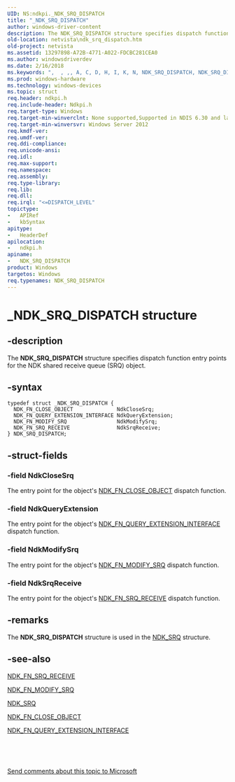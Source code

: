 ```yaml
---
UID: NS:ndkpi._NDK_SRQ_DISPATCH
title: "_NDK_SRQ_DISPATCH"
author: windows-driver-content
description: The NDK_SRQ_DISPATCH structure specifies dispatch function entry points for the NDK shared receive queue (SRQ) object.
old-location: netvista\ndk_srq_dispatch.htm
old-project: netvista
ms.assetid: 13297898-A72B-4771-A022-FDCBC281CEA0
ms.author: windowsdriverdev
ms.date: 2/16/2018
ms.keywords: ",  , ,, A, C, D, H, I, K, N, NDK_SRQ_DISPATCH, NDK_SRQ_DISPATCH structure [Network Drivers Starting with Windows Vista], P, Q, R, S, T, _, _NDK_SRQ_DISPATCH, ndkpi/NDK_SRQ_DISPATCH, netvista.ndk_srq_dispatch"
ms.prod: windows-hardware
ms.technology: windows-devices
ms.topic: struct
req.header: ndkpi.h
req.include-header: Ndkpi.h
req.target-type: Windows
req.target-min-winverclnt: None supported,Supported in NDIS 6.30 and later.
req.target-min-winversvr: Windows Server 2012
req.kmdf-ver: 
req.umdf-ver: 
req.ddi-compliance: 
req.unicode-ansi: 
req.idl: 
req.max-support: 
req.namespace: 
req.assembly: 
req.type-library: 
req.lib: 
req.dll: 
req.irql: "<=DISPATCH_LEVEL"
topictype:
-	APIRef
-	kbSyntax
apitype:
-	HeaderDef
apilocation:
-	ndkpi.h
apiname:
-	NDK_SRQ_DISPATCH
product: Windows
targetos: Windows
req.typenames: NDK_SRQ_DISPATCH
---
```


# _NDK_SRQ_DISPATCH structure


## -description


The <b>NDK_SRQ_DISPATCH</b> structure specifies dispatch function entry points for the NDK shared receive queue (SRQ) object.


## -syntax


````
typedef struct _NDK_SRQ_DISPATCH {
  NDK_FN_CLOSE_OBJECT              NdkCloseSrq;
  NDK_FN_QUERY_EXTENSION_INTERFACE NdkQueryExtension;
  NDK_FN_MODIFY_SRQ                NdkModifySrq;
  NDK_FN_SRQ_RECEIVE               NdkSrqReceive;
} NDK_SRQ_DISPATCH;
````


## -struct-fields




### -field NdkCloseSrq

The entry point for the object's <a href="..\ndkpi\nc-ndkpi-ndk_fn_close_object.md">NDK_FN_CLOSE_OBJECT</a> dispatch function.


### -field NdkQueryExtension

The entry point for the object's <a href="..\ndkpi\nc-ndkpi-ndk_fn_query_extension_interface.md">NDK_FN_QUERY_EXTENSION_INTERFACE</a> dispatch function.


### -field NdkModifySrq

The entry point for the object's <a href="..\ndkpi\nc-ndkpi-ndk_fn_modify_srq.md">NDK_FN_MODIFY_SRQ</a> dispatch function.


### -field NdkSrqReceive

The entry point for the object's <a href="..\ndkpi\nc-ndkpi-ndk_fn_srq_receive.md">NDK_FN_SRQ_RECEIVE</a> dispatch function.


## -remarks



The <b>NDK_SRQ_DISPATCH</b> structure is used in the <a href="..\ndkpi\ns-ndkpi-_ndk_srq.md">NDK_SRQ</a> structure.




## -see-also

<a href="..\ndkpi\nc-ndkpi-ndk_fn_srq_receive.md">NDK_FN_SRQ_RECEIVE</a>



<a href="..\ndkpi\nc-ndkpi-ndk_fn_modify_srq.md">NDK_FN_MODIFY_SRQ</a>



<a href="..\ndkpi\ns-ndkpi-_ndk_srq.md">NDK_SRQ</a>



<a href="..\ndkpi\nc-ndkpi-ndk_fn_close_object.md">NDK_FN_CLOSE_OBJECT</a>



<a href="..\ndkpi\nc-ndkpi-ndk_fn_query_extension_interface.md">NDK_FN_QUERY_EXTENSION_INTERFACE</a>



 

 

<a href="mailto:wsddocfb@microsoft.com?subject=Documentation%20feedback [netvista\netvista]:%20NDK_SRQ_DISPATCH structure%20 RELEASE:%20(2/16/2018)&amp;body=%0A%0APRIVACY STATEMENT%0A%0AWe use your feedback to improve the documentation. We don't use your email address for any other purpose, and we'll remove your email address from our system after the issue that you're reporting is fixed. While we're working to fix this issue, we might send you an email message to ask for more info. Later, we might also send you an email message to let you know that we've addressed your feedback.%0A%0AFor more info about Microsoft's privacy policy, see http://privacy.microsoft.com/en-us/default.aspx." title="Send comments about this topic to Microsoft">Send comments about this topic to Microsoft</a>

